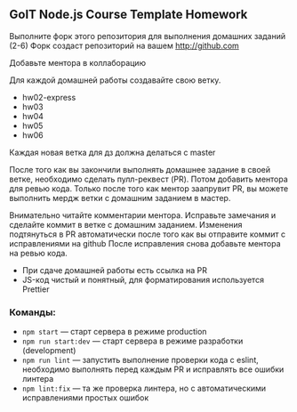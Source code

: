 ## GoIT Node.js Course Template Homework

Выполните форк этого репозитория для выполнения домашних заданий (2-6) Форк создаст репозиторий на
вашем http://github.com

Добавьте ментора в коллаборацию

Для каждой домашней работы создавайте свою ветку.

- hw02-express
- hw03
- hw04
- hw05
- hw06

Каждая новая ветка для дз должна делаться с master

После того как вы закончили выполнять домашнее задание в своей ветке, необходимо сделать
пулл-реквест (PR). Потом добавить ментора для ревью кода. Только после того как ментор заапрувит PR,
вы можете выполнить мердж ветки с домашним заданием в мастер.

Внимательно читайте комментарии ментора. Исправьте замечания и сделайте коммит в ветке с домашним
заданием. Изменения подтянуться в PR автоматически после того как вы отправите коммит с
исправлениями на github После исправления снова добавьте ментора на ревью кода.

- При сдаче домашней работы есть ссылка на PR
- JS-код чистый и понятный, для форматирования используется Prettier

### Команды:

- `npm start` &mdash; старт сервера в режиме production
- `npm run start:dev` &mdash; старт сервера в режиме разработки (development)
- `npm run lint` &mdash; запустить выполнение проверки кода с eslint, необходимо выполнять перед
  каждым PR и исправлять все ошибки линтера
- `npm lint:fix` &mdash; та же проверка линтера, но с автоматическими исправлениями простых ошибок
